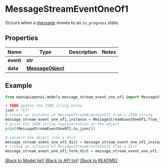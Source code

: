 # MessageStreamEventOneOf1

Occurs when a [message](/docs/api-reference/messages/object) moves to an `in_progress` state.

## Properties

Name | Type | Description | Notes
------------ | ------------- | ------------- | -------------
**event** | **str** |  | 
**data** | [**MessageObject**](MessageObject.md) |  | 

## Example

```python
from openapiopenai.models.message_stream_event_one_of1 import MessageStreamEventOneOf1

# TODO update the JSON string below
json = "{}"
# create an instance of MessageStreamEventOneOf1 from a JSON string
message_stream_event_one_of1_instance = MessageStreamEventOneOf1.from_json(json)
# print the JSON string representation of the object
print(MessageStreamEventOneOf1.to_json())

# convert the object into a dict
message_stream_event_one_of1_dict = message_stream_event_one_of1_instance.to_dict()
# create an instance of MessageStreamEventOneOf1 from a dict
message_stream_event_one_of1_form_dict = message_stream_event_one_of1.from_dict(message_stream_event_one_of1_dict)
```
[[Back to Model list]](../README.md#documentation-for-models) [[Back to API list]](../README.md#documentation-for-api-endpoints) [[Back to README]](../README.md)



